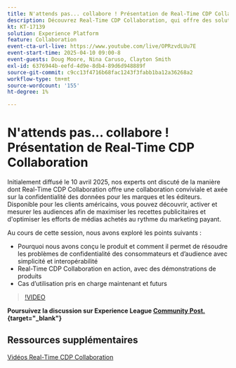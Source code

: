 ```yaml
---
title: N'attends pas... collabore ! Présentation de Real-Time CDP Collaboration
description: Découvrez Real-Time CDP Collaboration, qui offre des solutions de données axées sur la confidentialité pour les marques et les éditeurs afin d’améliorer l’activation de l’audience, maximiser les recettes publicitaires et rationaliser les efforts de média payant, avec des démonstrations de produits, des informations d’experts et des cas d’utilisation à venir.
kt: KT-17139
solution: Experience Platform
feature: Collaboration
event-cta-url-live: https://www.youtube.com/live/OPRzvdLUu7E
event-start-time: 2025-04-10 09:00-8
event-guests: Doug Moore, Nina Caruso, Clayton Smith
exl-id: 6376944b-eefd-4d9e-8db4-89d6d948889f
source-git-commit: c9cc13f4716b68fac1243f3fabb1ba12a36268a2
workflow-type: tm+mt
source-wordcount: '155'
ht-degree: 1%

---
```


# N&#39;attends pas... collabore ! Présentation de Real-Time CDP Collaboration

Initialement diffusé le 10 avril 2025, nos experts ont discuté de la manière dont Real-Time CDP Collaboration offre une collaboration conviviale et axée sur la confidentialité des données pour les marques et les éditeurs. Disponible pour les clients américains, vous pouvez découvrir, activer et mesurer les audiences afin de maximiser les recettes publicitaires et d&#39;optimiser les efforts de médias achetés au rythme du marketing payant.

Au cours de cette session, nous avons exploré les points suivants :

* Pourquoi nous avons conçu le produit et comment il permet de résoudre les problèmes de confidentialité des consommateurs et d’audience avec simplicité et interopérabilité
* Real-Time CDP Collaboration en action, avec des démonstrations de produits
* Cas d’utilisation pris en charge maintenant et futurs

>[!VIDEO](https://video.tv.adobe.com/v/3457557/?quality=12&learn=on)

**Poursuivez la discussion sur Experience League [Community Post.](https://experienceleaguecommunities.adobe.com/t5/real-time-customer-data-platform/experience-le[...]ive-post-session-discussion-don-t-wait/td-p/748173){target="_blank"}**

## Ressources supplémentaires

[Vidéos Real-Time CDP Collaboration](https://experienceleague.adobe.com/en/docs/platform-learn/tutorials/collaboration/real-time-cdp-collaboration-overview)
